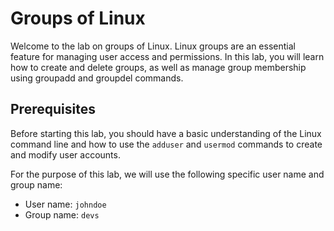 # Groups of Linux

Welcome to the lab on groups of Linux. Linux groups are an essential feature for managing user access and permissions. In this lab, you will learn how to create and delete groups, as well as manage group membership using groupadd and groupdel commands.

## Prerequisites

Before starting this lab, you should have a basic understanding of the Linux command line and how to use the `adduser` and `usermod` commands to create and modify user accounts.

For the purpose of this lab, we will use the following specific user name and group name:

- User name: `johndoe`
- Group name: `devs`
